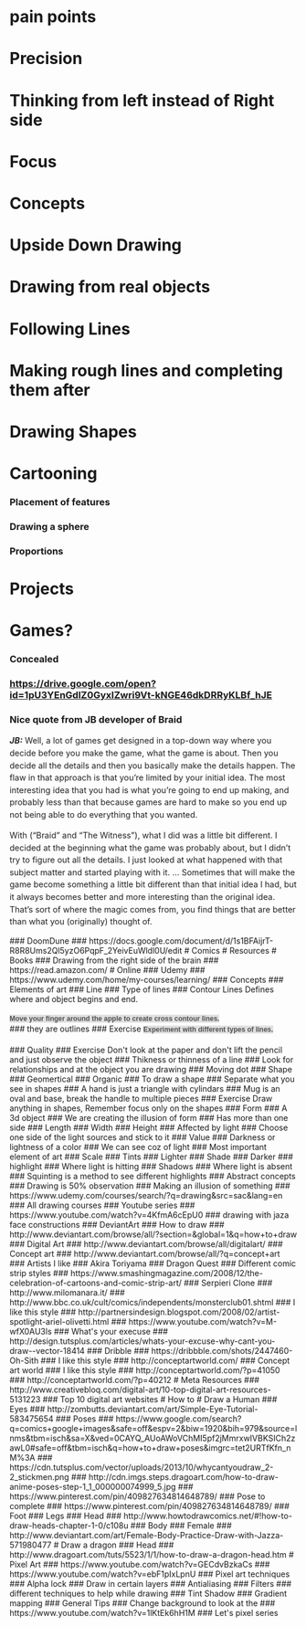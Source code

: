 # pain points
# Precision
# Thinking from left instead of Right side
# Focus
# Concepts
# Upside Down Drawing
# Drawing from real objects
# Following Lines
# Making rough lines and completing them after
# Drawing Shapes
# Cartooning
### Placement of features
### Drawing a sphere
### Proportions
# Projects
# Games?
### Concealed
### https://drive.google.com/open?id=1pU3YEnGdlZ0GyxIZwri9Vt-kNGE46dkDRRyKLBf_hJE
### Nice quote from JB developer of Braid
<p style="box-sizing: inherit; margin-bottom: 0.9rem; padding: 0px; font-size: 0.9rem; line-height: 1.5; text-rendering: optimizeLegibility; color: rgb(34, 34, 34);"><b style="box-sizing: inherit; line-height: inherit;"><i style="box-sizing: inherit; line-height: inherit;">JB:</i></b>&nbsp;Well, a lot of games get designed in a top-down way where you decide before you make the game, what the game is about. Then you decide all the details and then you basically make the details happen. The flaw in that approach is that you’re limited by your initial idea. The most interesting idea that you had is what you’re going to end up making, and probably less than that because games are hard to make so you end up not being able to do everything that you wanted.</p><p style="box-sizing: inherit; margin-bottom: 0.9rem; padding: 0px; font-size: 0.9rem; line-height: 1.5; text-rendering: optimizeLegibility; color: rgb(34, 34, 34);">With (“Braid” and “The Witness”), what I did was a little bit different. I decided at the beginning what the game was probably about, but I didn’t try to figure out all the details. I just looked at what happened with that subject matter and started playing with it. … Sometimes that will make the game become something a little bit different than that initial idea I had, but it always becomes better and more interesting than the original idea. That’s sort of where the magic comes from, you find things that are better than what you (originally) thought of.</p>
### DoomDune
### https://docs.google.com/document/d/1s1BFAijrT-R8R8Ums2Ql5yzO6PqpF_2YeivEuWldl0U/edit
# Comics
# Resources
# Books
### Drawing from the right side of the brain
### https://read.amazon.com/
# Online
### Udemy
### https://www.udemy.com/home/my-courses/learning/
### Concepts
### Elements of art
### Line
### Type of lines
### Contour Lines
Defines where and object begins and end.<div><br></div><div><span style="color: rgb(79, 79, 79); font-family: Helvetica, 'Arial Unicode MS', sans-serif; font-size: 12px; font-weight: bold; line-height: 18px; text-align: center; white-space: pre-wrap; background-color: rgb(224, 224, 224);">Move your finger around the apple to create cross contour lines.</span></div>
### they are outlines
### Exercise
<span style="color: rgb(79, 79, 79); font-family: Helvetica, 'Arial Unicode MS', sans-serif; font-size: 12px; font-weight: bold; line-height: 18px; text-align: center; white-space: pre-wrap; background-color: rgb(224, 224, 224);">Experiment with different types of lines.</span><div><span style="color: rgb(79, 79, 79); font-family: Helvetica, 'Arial Unicode MS', sans-serif; font-size: 12px; font-weight: bold; line-height: 18px; text-align: center; white-space: pre-wrap; background-color: rgb(224, 224, 224);"><br></span></div>
### Quality
### Exercise
Don't look at the paper and don't lift the pencil and just observe the object
### Thikness or thinness of a line
### Look for relationships and at the object you are drawing
### Moving dot
### Shape
### Geomertical
### Organic
### To draw a shape
### Separate what you see in shapes
### A hand is just a triangle with cylindars
### Mug is an oval and base, break the handle to multiple pieces
### Exercise
Draw anything in shapes, Remember focus only on the shapes
### Form
### A 3d object
### We are creating the illusion of form
### Has more than one side
### Length
### Width
### Height
### Affected by light
### Choose one side of the light sources and stick to it
### Value
### Darkness or lightness of a color
### We can see coz of light
### Most important element of art
### Scale
### Tints
### Lighter
### Shade
### Darker
### highlight
### Where light is hitting
### Shadows
### Where light is absent
### Squinting is a method to see different highlights
### Abstract concepts
### Drawing is 50% observation
### Making an illusion of something
### https://www.udemy.com/courses/search/?q=drawing&src=sac&lang=en
### All drawing courses
### Youtube series
### https://www.youtube.com/watch?v=4KfmA6cEpU0
### drawing with jaza face constructions
### DeviantArt
### How to draw
### http://www.deviantart.com/browse/all/?section=&global=1&q=how+to+draw
### Digital Art
### http://www.deviantart.com/browse/all/digitalart/
### Concept art
### http://www.deviantart.com/browse/all/?q=concept+art
### Artists I like
### Akira Toriyama
### Dragon Quest
### Different comic strip styles
### https://www.smashingmagazine.com/2008/12/the-celebration-of-cartoons-and-comic-strip-art/
### Serpieri Clone
### http://www.milomanara.it/
### http://www.bbc.co.uk/cult/comics/independents/monsterclub01.shtml
### I like this style
### http://partnersindesign.blogspot.com/2008/02/artist-spotlight-ariel-olivetti.html
### https://www.youtube.com/watch?v=M-wfX0AU3ls
### What's your execuse
### http://design.tutsplus.com/articles/whats-your-excuse-why-cant-you-draw--vector-18414
### Dribble
### https://dribbble.com/shots/2447460-Oh-Sith
### I like this style
### http://conceptartworld.com/
### Concept art world
### I like this style
### http://conceptartworld.com/?p=41050
### http://conceptartworld.com/?p=40212
# Meta Resources
### http://www.creativebloq.com/digital-art/10-top-digital-art-resources-5131223
### Top 10 digital art websites
# How to
# Draw a Human
### Eyes
### http://zombutts.deviantart.com/art/Simple-Eye-Tutorial-583475654
### Poses
### https://www.google.com/search?q=comics+google+images&safe=off&espv=2&biw=1920&bih=979&source=lnms&tbm=isch&sa=X&ved=0CAYQ_AUoAWoVChMI5pf2jMmrxwIVBKSICh2zawL0#safe=off&tbm=isch&q=how+to+draw+poses&imgrc=tet2URTfKfn_nM%3A
### https://cdn.tutsplus.com/vector/uploads/2013/10/whycantyoudraw_2-2_stickmen.png
### http://cdn.imgs.steps.dragoart.com/how-to-draw-anime-poses-step-1_1_000000074999_5.jpg
### https://www.pinterest.com/pin/409827634814648789/
### Pose to complete
### https://www.pinterest.com/pin/409827634814648789/
### Foot
### Legs
### Head
### http://www.howtodrawcomics.net/#!how-to-draw-heads-chapter-1-0/c108u
### Body
### Female
### http://www.deviantart.com/art/Female-Body-Practice-Draw-with-Jazza-571980477
# Draw a dragon
### Head
### http://www.dragoart.com/tuts/5523/1/1/how-to-draw-a-dragon-head.htm
# Pixel Art
### https://www.youtube.com/watch?v=GECdvBzkaCs
### https://www.youtube.com/watch?v=ebF1pIxLpnU
### Pixel art techniques
### Alpha lock
### Draw in certain layers
### Antialiasing
### Filters
### different techniques to help while drawing
### Tint Shadow
### Gradient mapping
### General Tips
### Change background to look at the 
### https://www.youtube.com/watch?v=1lKtEk6hH1M
### Let's pixel series
